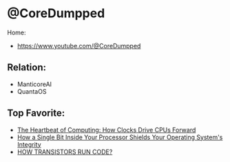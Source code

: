 # @CoreDumpped
Home:
- https://www.youtube.com/@CoreDumpped

## Relation:
- ManticoreAI
- QuantaOS

## Top Favorite:
- [The Heartbeat of Computing: How Clocks Drive CPUs Forward](https://youtu.be/PVNAPWUxZ0g)
- [How a Single Bit Inside Your Processor Shields Your Operating System's Integrity](https://youtu.be/H4SDPLiUnv4)
- [HOW TRANSISTORS RUN CODE?](https://youtu.be/HjneAhCy2N4)
